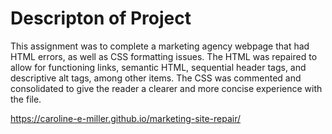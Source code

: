 # Descripton of Project

This assignment was to complete a marketing agency webpage that had HTML errors, as well as CSS formatting issues. The HTML was repaired to allow for functioning links, semantic HTML, sequential header tags, and descriptive alt tags, among other items. The CSS was commented and consolidated to give the reader a clearer and more concise experience with the file.

https://caroline-e-miller.github.io/marketing-site-repair/
